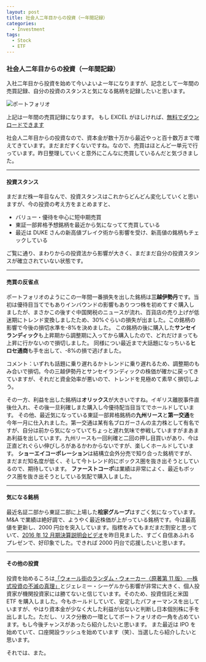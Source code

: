 ```yaml
---
layout: post
title: 社会人二年目からの投資（一年間記録）
categories:
  - Investment
tags:
  - Stock
  - ETF
---
```


### 社会人二年目からの投資（一年間記録）

入社二年目から投資を始めて今いよいよ一年になりますが、記念として一年間の売買記録、自分の投資のスタンスと気になる銘柄を記録したいと思います。

![ポートフォリオ](https://cloud.githubusercontent.com/assets/3340277/24067164/5edeb6c4-0bbc-11e7-8462-155987a2d78c.png)

上記は一年間の売買記録になります。
もし EXCEL がほしければ、[無料でダウンロードできます](http://happy.kabu-web.net/kabu_tool_6.html)

社会人二年目からの投資なので、資本金が数十万から最近やっと百十数万まで増えてきています。まだまだすくないですね。なので、売買はほとんど一単元で行っています。昨日整理していくと意外にこんなに売買しているんだと気づきました。

---

#### 投資スタンス

まだまだ株一年目なんで、投資スタンスはこれからどんどん変化していくと思いますが、今の投資の考え方をまとめますと、

- バリュー・優待を中心に短中期売買
- 東証一部昇格予想銘柄を最近から気になってて売買している
- 最近は DUKE さんの新高値ブレイク術から影響を受け、新高値の銘柄もチェックしている

ご覧に通り、まわりからの投資法から影響が大きく、まだまだ自分の投資スタンスが確立されていない状態です。

---

#### 売買の反省点

ポートフォリオのようにこの一年間一番損失を出した銘柄は**三越伊勢丹**です。当初は優待目当てでもありインバウンドの影響もありつつ株を初めてすぐ購入しましたが、まさかこの後すぐ中国関税のニュースが流れ、百貨店の売り上げが低迷期にトレンド変換しましたため、30%ぐらいの損失が出ました。この銘柄の影響で今後の損切水準を-8%を決めました。
この銘柄の後に購入した**サンセイランディック**も上昇期から調整期に入ってから購入したので、どれだけまっても上昇に行かないので損切しました。
同様につい最近まで大話題になっちいる**ヒロセ通商**も手を出して、-8%の損で逃げました。

コメント：いずれも話題に乗り遅れるかトレンドに乗り遅れるため、調整期のもみ合いで損切。今の三越伊勢丹とサンセイランディックの株価が確かに戻ってきていますが、それだと資金効率が悪いので、トレンドを見極めて素早く損切しよう。

その一方、利益を出した銘柄は**オリックス**が大きいですね。イギリス離脱事件直後仕入れ、その後一旦利確しまた購入し今優待配当目当てでホールドしています。
その他、最近気になっている東証一部昇格銘柄の**九州リース**と**第一交通**を今年一月に仕入れました。第一交通は某有名ブロガーさんの主力株として有名ですが、自分は前から気になっていてちょっと遅れ気味で参戦していますがまあまあ利益を出しています。九州リースも一回利確と二回の押し目買いがあり、今は正直どれぐらい伸びしろがあるかわからないですが、楽しくホールドしています。
**ショーエイコーポレーション**は結構立会外分売で知り合った銘柄ですが、まだまだ知名度が低く、そして今トレンド的にボックス圏を抜き出そうとしているので、期待しています。
**ファーストコーポ**は業績は非常によく、最近もボックス圏を抜き出そうとしている気配で購入しました。

---

#### 気になる銘柄

最近名証二部から東証二部に上場した**桧家グループ**はすごく気になっています。M&A で業績は絶好調で、ようやく最近株価が上がっている銘柄です。今は最高値を更新し、2000 円台を突入しています。指標をみてもまだまだ割安と思っていて、[2016 年 12 月期決算説明会ビデオ](http://www.irbroadstreaming.net/ir/1413/2016_4q/m/tablet.html#pc=true)を昨日見ました、すごく自信あふれるプレゼンで、好印象でした。できれば 2000 円台で応援したいと思います。

---

#### その他の投資

投資を始めるころは[「ウォール街のランダム・ウォーカー〈原著第 11 版〉 ―株式投資の不滅の真理」](https://www.amazon.co.jp/%E3%82%A6%E3%82%A9%E3%83%BC%E3%83%AB%E8%A1%97%E3%81%AE%E3%83%A9%E3%83%B3%E3%83%80%E3%83%A0%E3%83%BB%E3%82%A6%E3%82%A9%E3%83%BC%E3%82%AB%E3%83%BC%E3%80%88%E5%8E%9F%E8%91%97%E7%AC%AC11%E7%89%88%E3%80%89-%E2%80%95%E6%A0%AA%E5%BC%8F%E6%8A%95%E8%B3%87%E3%81%AE%E4%B8%8D%E6%BB%85%E3%81%AE%E7%9C%9F%E7%90%86-%E3%83%90%E3%83%BC%E3%83%88%E3%83%B3%E3%83%BB%E3%83%9E%E3%83%AB%E3%82%AD%E3%83%BC%E3%83%AB/dp/4532356873)とジェレミー・シーゲルから影響が非常に大きく、個人投資家が機関投資家には勝てないと信じています。そのため、投資信託と米国 ETF を購入しました。今もホールドしていて、安定したパフォーマンスを出していますが、やはり資本金が少なく大した利益が出ないと判断し日本個別株に手を出しました。ただし、リスク分散の一環としてポートフォリオの一角を占めています。もし今後チャンスがあったら紹介したいと思います。
また最近は IPO を始めていて、口座開設ラッシュを始めています（笑）、当選したら紹介したいと思います。

それでは、また。
